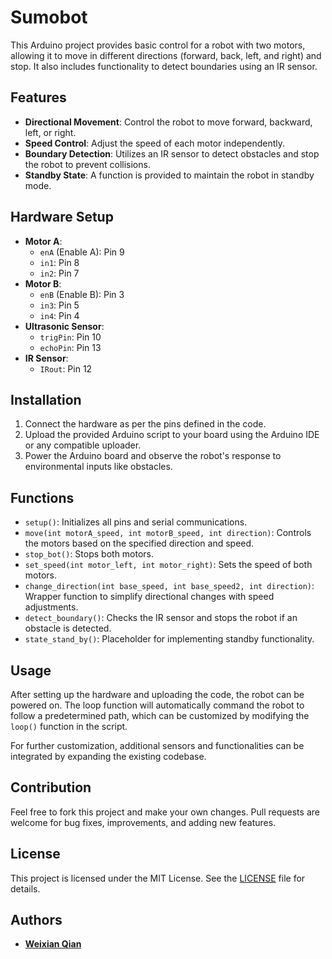 # Sumobot

This Arduino project provides basic control for a robot with two motors, allowing it to move in different directions (forward, back, left, and right) and stop. It also includes functionality to detect boundaries using an IR sensor.

## Features

- **Directional Movement**: Control the robot to move forward, backward, left, or right.
- **Speed Control**: Adjust the speed of each motor independently.
- **Boundary Detection**: Utilizes an IR sensor to detect obstacles and stop the robot to prevent collisions.
- **Standby State**: A function is provided to maintain the robot in standby mode.

## Hardware Setup

- **Motor A**:
    - `enA` (Enable A): Pin 9
    - `in1`: Pin 8
    - `in2`: Pin 7
- **Motor B**:
    - `enB` (Enable B): Pin 3
    - `in3`: Pin 5
    - `in4`: Pin 4
- **Ultrasonic Sensor**:
    - `trigPin`: Pin 10
    - `echoPin`: Pin 13
- **IR Sensor**:
    - `IRout`: Pin 12

## Installation

1. Connect the hardware as per the pins defined in the code.
2. Upload the provided Arduino script to your board using the Arduino IDE or any compatible uploader.
3. Power the Arduino board and observe the robot's response to environmental inputs like obstacles.

## Functions

- `setup()`: Initializes all pins and serial communications.
- `move(int motorA_speed, int motorB_speed, int direction)`: Controls the motors based on the specified direction and speed.
- `stop_bot()`: Stops both motors.
- `set_speed(int motor_left, int motor_right)`: Sets the speed of both motors.
- `change_direction(int base_speed, int base_speed2, int direction)`: Wrapper function to simplify directional changes with speed adjustments.
- `detect_boundary()`: Checks the IR sensor and stops the robot if an obstacle is detected.
- `state_stand_by()`: Placeholder for implementing standby functionality.

## Usage

After setting up the hardware and uploading the code, the robot can be powered on. The loop function will automatically command the robot to follow a predetermined path, which can be customized by modifying the `loop()` function in the script.

For further customization, additional sensors and functionalities can be integrated by expanding the existing codebase.

## Contribution
Feel free to fork this project and make your own changes. Pull requests are welcome for bug fixes, improvements, and adding new features.

## License

This project is licensed under the MIT License. See the [LICENSE](LICENSE) file for details.

## Authors
- **[Weixian Qian](https://github.com/Janus117)**
